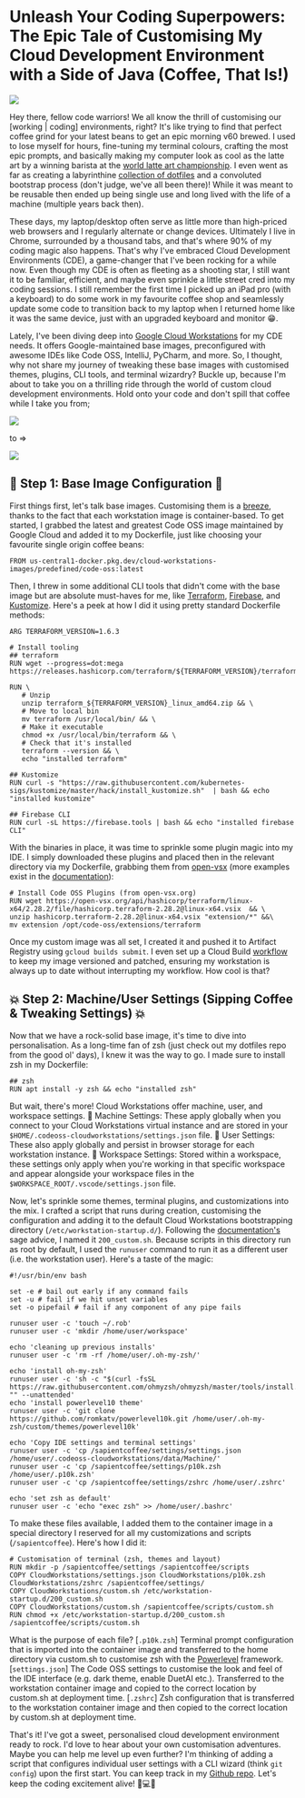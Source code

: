 # Unleash Your Coding Superpowers: The Epic Tale of Customising My Cloud Development Environment with a Side of Java (Coffee, That Is!)

![](./images/banner.png)

Hey there, fellow code warriors! We all know the thrill of customising our [working | coding] environments, right? It's like trying to find that perfect coffee grind for your latest beans to get an epic morning v60 brewed. I used to lose myself for hours, fine-tuning my terminal colours, crafting the most epic prompts, and basically making my computer look as cool as the latte art by a winning barista at the [world latte art championship](https://www.youtube.com/watch?v=XGSL0vqm2e4). I even went as far as creating a labyrinthine [collection of dotfiles](https://github.com/sapientcoffee/dotfiles) and a convoluted bootstrap process (don't judge, we've all been there)! While it was meant to be reusable then ended up being single use and long lived with the life of a machine (multiple years back then).

These days, my laptop/desktop often serve as little more than high-priced web browsers and I regularly alternate or change devices. Ultimately I live in Chrome, surrounded by a thousand tabs, and that's where 90% of my coding magic also happens. That's why I've embraced Cloud Development Environments (CDE), a game-changer that I've been rocking for a while now. Even though my CDE is often as fleeting as a shooting star, I still want it to be familiar, efficient, and maybe even sprinkle a little street cred into my coding sessions. I still remember the first time I picked up an iPad pro (with a keyboard) to do some work in my favourite coffee shop and seamlessly update some code to transition back to my laptop when I returned home like it was the same device, just with an upgraded keyboard and monitor 😁.

Lately, I've been diving deep into [Google Cloud Workstations](https://cloud.google.com/workstations) for my CDE needs. It offers Google-maintained base images, preconfigured with awesome IDEs like Code OSS, IntelliJ, PyCharm, and more. So, I thought, why not share my journey of tweaking these base images with customised themes, plugins, CLI tools, and terminal wizardry? Buckle up, because I'm about to take you on a thrilling ride through the world of custom cloud development environments. Hold onto your code and don't spill that coffee while I take you from;

![](./images/workstations-before.gif)

to =>

![](./images/workstation-after.gif)

## 🚀 Step 1: Base Image Configuration 🚀
First things first, let's talk base images. Customising them is a [breeze](https://cloud.google.com/workstations/docs/customize-container-images), thanks to the fact that each workstation image is container-based. To get started, I grabbed the latest and greatest Code OSS image maintained by Google Cloud and added it to my Dockerfile, just like choosing your favourite single origin coffee beans:

```
FROM us-central1-docker.pkg.dev/cloud-workstations-images/predefined/code-oss:latest
``````

Then, I threw in some additional CLI tools that didn't come with the base image but are absolute must-haves for me, like [Terraform](https://developer.hashicorp.com/terraform/cli/commands), [Firebase](https://firebaseopensource.com/projects/firebase/firebase-tools/), and [Kustomize](https://kubectl.docs.kubernetes.io/installation/kustomize/). Here's a peek at how I did it using pretty standard Dockerfile methods:

```
ARG TERRAFORM_VERSION=1.6.3

# Install tooling
## terraform
RUN wget --progress=dot:mega https://releases.hashicorp.com/terraform/${TERRAFORM_VERSION}/terraform_${TERRAFORM_VERSION}_linux_amd64.zip

RUN \
   # Unzip
   unzip terraform_${TERRAFORM_VERSION}_linux_amd64.zip && \
   # Move to local bin
   mv terraform /usr/local/bin/ && \
   # Make it executable
   chmod +x /usr/local/bin/terraform && \
   # Check that it's installed
   terraform --version && \
   echo "installed terraform"

## Kustomize
RUN curl -s "https://raw.githubusercontent.com/kubernetes-sigs/kustomize/master/hack/install_kustomize.sh"  | bash && echo "installed kustomize"

## Firebase CLI
RUN curl -sL https://firebase.tools | bash && echo "installed firebase CLI"
```

With the binaries in place, it was time to sprinkle some plugin magic into my IDE. I simply downloaded these plugins and placed then in the relevant directory via my Dockerfile, grabbing them from [open-vsx](https://open-vsx.org) (more examples exist in the [documentation](https://cloud.google.com/workstations/docs/extensions-marketplace)):
```
# Install Code OSS Plugins (from open-vsx.org)
RUN wget https://open-vsx.org/api/hashicorp/terraform/linux-x64/2.28.2/file/hashicorp.terraform-2.28.2@linux-x64.vsix  && \
unzip hashicorp.terraform-2.28.2@linux-x64.vsix "extension/*" &&\
mv extension /opt/code-oss/extensions/terraform
```

Once my custom image was all set, I created it and pushed it to Artifact Registry using `gcloud builds submit`. I even set up a Cloud Build [workflow](https://cloud.google.com/workstations/docs/extensions-marketplace) to keep my image versioned and patched, ensuring my workstation is always up to date without interrupting my workflow. How cool is that?

## 💥 Step 2: Machine/User Settings (Sipping Coffee & Tweaking Settings) 💥

Now that we have a rock-solid base image, it's time to dive into personalisation. As a long-time fan of zsh (just check out my dotfiles repo from the good ol' days), I knew it was the way to go. I made sure to install zsh in my Dockerfile:

```
## zsh
RUN apt install -y zsh && echo "installed zsh"
```

But wait, there's more! Cloud Workstations offer machine, user, and workspace settings. 
🌟 Machine Settings: These apply globally when you connect to your Cloud Workstations virtual instance and are stored in your `$HOME/.codeoss-cloudworkstations/settings.json` file.
🌟 User Settings: These also apply globally and persist in browser storage for each workstation instance.
🌟 Workspace Settings: Stored within a workspace, these settings only apply when you're working in that specific workspace and appear alongside your workspace files in the `$WORKSPACE_ROOT/.vscode/settings.json` file.

Now, let's sprinkle some themes, terminal plugins, and customizations into the mix. I crafted a script that runs during creation, customising the configuration and adding it to the default Cloud Workstations bootstrapping directory (`/etc/workstation-startup.d/`). Following the [documentation's](https://cloud.google.com/workstations/docs/customize-container-images#cloud-workstations-base-image-structure) sage advice, I named it `200_custom.sh`. Because scripts in this directory run as root by default, I used the `runuser` command to run it as a different user (i.e. the workstation user). Here's a taste of the magic:

```
#!/usr/bin/env bash

set -e # bail out early if any command fails
set -u # fail if we hit unset variables
set -o pipefail # fail if any component of any pipe fails

runuser user -c 'touch ~/.rob'
runuser user -c 'mkdir /home/user/workspace'

echo 'cleaning up previous installs'
runuser user -c 'rm -rf /home/user/.oh-my-zsh/'

echo 'install oh-my-zsh'
runuser user -c 'sh -c "$(curl -fsSL https://raw.githubusercontent.com/ohmyzsh/ohmyzsh/master/tools/install.sh)" "" --unattended'
echo 'install powerlevel10 theme'
runuser user -c 'git clone https://github.com/romkatv/powerlevel10k.git /home/user/.oh-my-zsh/custom/themes/powerlevel10k'

echo 'Copy IDE settings and terminal settings'
runuser user -c 'cp /sapientcoffee/settings/settings.json /home/user/.codeoss-cloudworkstations/data/Machine/'
runuser user -c 'cp /sapientcoffee/settings/p10k.zsh /home/user/.p10k.zsh'
runuser user -c 'cp /sapientcoffee/settings/zshrc /home/user/.zshrc'

echo 'set zsh as default'
runuser user -c 'echo "exec zsh" >> /home/user/.bashrc'
```

To make these files available, I added them to the container image in a special directory I reserved for all my customizations and scripts (`/sapientcoffee`). Here's how I did it:

```
# Customisation of terminal (zsh, themes and layout)
RUN mkdir -p /sapientcoffee/settings /sapientcoffee/scripts
COPY CloudWorkstations/settings.json CloudWorkstations/p10k.zsh CloudWorkstations/zshrc /sapientcoffee/settings/
COPY CloudWorkstations/custom.sh /etc/workstation-startup.d/200_custom.sh
COPY CloudWorkstations/custom.sh /sapientcoffee/scripts/custom.sh
RUN chmod +x /etc/workstation-startup.d/200_custom.sh /sapientcoffee/scripts/custom.sh
```

What is the purpose of each file?
[`.p10k.zsh`] Terminal prompt configuration that is imported into the container image and transferred to the home directory via custom.sh to customise zsh with the [Powerlevel](https://github.com/romkatv/powerlevel10k) framework.
[`settings.json`] The Code OSS settings to customise the look and feel of the IDE interface (e.g. dark theme, enable DuetAI etc.). Transferred to the workstation container image and copied to the correct location by custom.sh at deployment time.
[`.zshrc`] Zsh configuration that is transferred to the workstation container image and then copied to the correct location by custom.sh at deployment time.

That's it! I've got a sweet, personalised cloud development environment ready to rock. I'd love to hear about your own customisation adventures. Maybe you can help me level up even further? I'm thinking of adding a script that configures individual user settings with a CLI wizard (think `git config`) upon the first start. You can keep track in my [Github repo](https://github.com/sapientcoffee/platform-ops). Let's keep the coding excitement alive! 🚀💻✨

